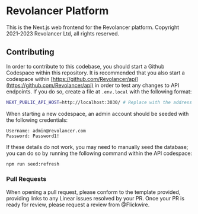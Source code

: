 # Revolancer Platform

This is the Next.js web frontend for the Revolancer platform. Copyright 2021-2023 Revolancer Ltd, all rights reserved.

## Contributing

In order to contribute to this codebase, you should start a Github Codespace within this repository.
It is recommended that you also start a codespace within [https://github.com/Revolancer/api](https://github.com/Revolancer/api) in order to test any changes to API endpoints. If you do so, create a file at `.env.local` with the following format:

```sh
NEXT_PUBLIC_API_HOST=http://localhost:3030/ # Replace with the address and port exposed by your API codespace
```

When starting a new codespace, an admin account should be seeded with the following credentials:

```plaintext
Username: admin@revolancer.com
Password: Password1!
```

If these details do not work, you may need to manually seed the database; you can do so by running the following command within the API codespace:

```sh
npm run seed:refresh
```

### Pull Requests

When opening a pull request, please conform to the template provided, providing links to any Linear issues resolved by your PR. Once your PR is ready for review, please request a review from @Flickwire.
